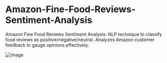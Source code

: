 # Amazon-Fine-Food-Reviews-Sentiment-Analysis
 Amazon Fine Food Reviews Sentiment Analysis: NLP technique to classify food reviews as positive/negative/neutral. Analyzes Amazon customer feedback to gauge opinions effectively.
 
![image](https://github.com/Aaditya-Mishra1/Amazon-Fine-Food-Reviews-Sentiment-Analysis/assets/82424609/acdfb337-d787-4f04-89d1-825a4f587028)

